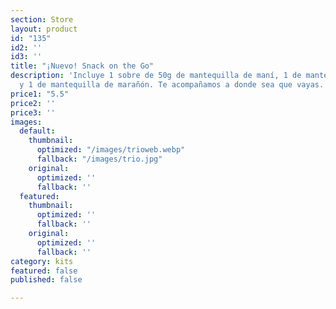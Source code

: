 ```yaml
---
section: Store
layout: product
id: "135"
id2: ''
id3: ''
title: "¡Nuevo! Snack on the Go"
description: 'Incluye 1 sobre de 50g de mantequilla de maní, 1 de mantequilla de almendra
  y 1 de mantequilla de marañón. Te acompañamos a donde sea que vayas. '
price1: "5.5"
price2: ''
price3: ''
images:
  default:
    thumbnail:
      optimized: "/images/trioweb.webp"
      fallback: "/images/trio.jpg"
    original:
      optimized: ''
      fallback: ''
  featured:
    thumbnail:
      optimized: ''
      fallback: ''
    original:
      optimized: ''
      fallback: ''
category: kits
featured: false
published: false

---
```

